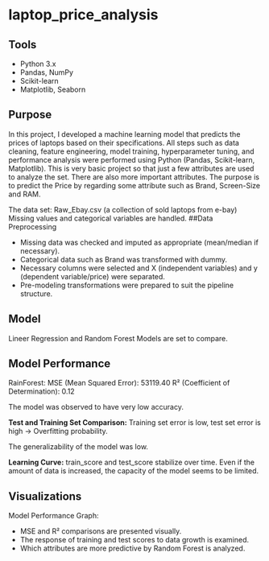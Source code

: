 # laptop_price_analysis

## Tools
* Python 3.x
* Pandas, NumPy
* Scikit-learn
* Matplotlib, Seaborn
  
## Purpose
In this project, I developed a machine learning model that predicts the prices of laptops based on their specifications. All steps such as data cleaning, feature engineering, model training, hyperparameter tuning, and performance analysis were performed using Python (Pandas, Scikit-learn, Matplotlib). This is very basic project so that just a few attributes are used to analyze the set. There are also more important attributes.
The purpose is to predict the Price by regarding some attribute such as Brand, Screen-Size and RAM.

The data set: Raw_Ebay.csv (a collection of sold laptops from e-bay)
Missing values and categorical variables are handled.
##Data Preprocessing
* Missing data was checked and imputed as appropriate (mean/median if necessary).
* Categorical data such as Brand was transformed with dummy.
* Necessary columns were selected and X (independent variables) and y (dependent variable/price) were separated.
* Pre-modeling transformations were prepared to suit the pipeline structure.

## Model
Lineer Regression and Random Forest Models are set to compare.

## Model Performance
RainForest:
MSE (Mean Squared Error): 53119.40
R² (Coefficient of Determination): 0.12

The model was observed to have very low accuracy.

**Test and Training Set Comparison:**
Training set error is low, test set error is high → Overfitting probability.

The generalizability of the model was low.

**Learning Curve:**
train_score and test_score stabilize over time.
Even if the amount of data is increased, the capacity of the model seems to be limited.

## Visualizations
Model Performance Graph:
* MSE and R² comparisons are presented visually.
* The response of training and test scores to data growth is examined.
* Which attributes are more predictive by Random Forest is analyzed.
